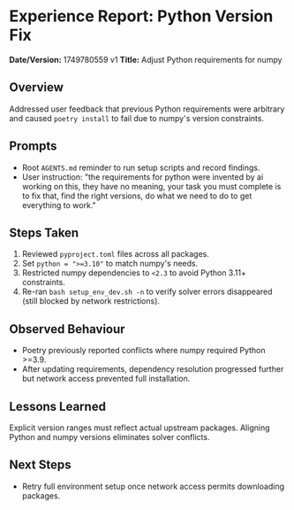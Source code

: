 # Experience Report: Python Version Fix

**Date/Version:** 1749780559 v1
**Title:** Adjust Python requirements for numpy

## Overview
Addressed user feedback that previous Python requirements were arbitrary and caused
`poetry install` to fail due to numpy's version constraints.

## Prompts
- Root `AGENTS.md` reminder to run setup scripts and record findings.
- User instruction: "the requirements for python were invented by ai working on this, they have no meaning, your task you must complete is to fix that, find the right versions, do what we need to do to get everything to work."

## Steps Taken
1. Reviewed `pyproject.toml` files across all packages.
2. Set `python = ">=3.10"` to match numpy's needs.
3. Restricted numpy dependencies to `<2.3` to avoid Python 3.11+ constraints.
4. Re-ran `bash setup_env_dev.sh -n` to verify solver errors disappeared (still blocked by network restrictions).

## Observed Behaviour
- Poetry previously reported conflicts where numpy required Python >=3.9.
- After updating requirements, dependency resolution progressed further but network
  access prevented full installation.

## Lessons Learned
Explicit version ranges must reflect actual upstream packages. Aligning Python and
numpy versions eliminates solver conflicts.

## Next Steps
- Retry full environment setup once network access permits downloading packages.
